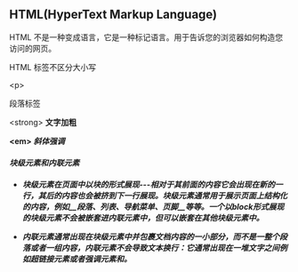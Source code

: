 ## HTML(HyperText Markup Language)  

HTML 不是一种变成语言，它是一种标记语言。用于告诉您的浏览器如何构造您访问的网页。  

HTML 标签不区分大小写  


 &lt;p&gt; <p>段落标签   

 &lt;strong&gt; <strong>文字加粗    

 &lt;em&gt; <em>斜体强调    

#### 块级元素和内联元素  

* 块级元素在页面中以块的形式展现---相对于其前面的内容它会出现在新的一行，其后的内容也会被挤到下一行展现。块级元素通常用于展示页面上结构化的内容，例如__段落、列表、导航菜单、页脚__等等。一个以block形式展现的块级元素不会被嵌套进内联元素中，但可以嵌套在其他块级元素中。  

*  内联元素通常出现在块级元素中并包裹文档内容的一小部分，而不是一整个段落或者一组内容，内联元素不会导致文本换行：它通常出现在一堆文字之间例如超链接元素<a>或者强调元素<em>和<strong>。  

